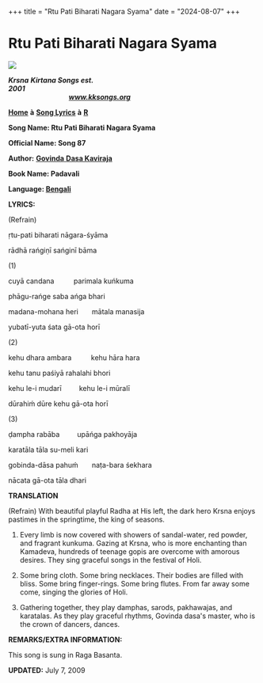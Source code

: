 +++
title = "Rtu Pati Biharati Nagara Syama"
date = "2024-08-07"
+++

# Rtu Pati Biharati Nagara Syama
**[![](http://kksongs.org/image_files/image002.jpg)](http://kksongs.org/)**

**_Krsna_** **_Kirtana Songs est. 2001_**                                                                                                                                                      **_www.kksongs.org_**

**[Home](http://kksongs.org/)** **à** **[Song Lyrics](http://kksongs.org/lyrics.html)** **à** **[R](http://kksongs.org/songs/song_r.html)**

**Song Name: Rtu Pati Biharati Nagara Syama**

**Official Name: Song 87**

**Author:** [**Govinda** **Dasa Kaviraja**](http://kksongs.org/authors/list/govindadasa.html)

**Book Name: Padavali**

**Language: [Bengali](http://kksongs.org/language/list/bengali.html)**

**LYRICS:**

(Refrain)

ṛtu-pati biharati nāgara-śyāma

rādhā rańgiṇī sańginī bāma

(1)

cuyā candana          parimala kuńkuma

phāgu-rańge saba ańga bhari

madana-mohana heri       mātala manasija

yubatī-yuta śata gā-ota horī

(2)

kehu dhara ambara          kehu hāra hara

kehu tanu paśiyā rahalahi bhori

kehu le-i mudarī         kehu le-i mūralī

dūrahiḿ dūre kehu gā-ota horī

(3)

ḍampha rabāba         upāńga pakhoyāja

karatāla tāla su-meli kari

gobinda-dāsa pahuḿ       naṭa-bara śekhara

nācata gā-ota tāla dhari

**TRANSLATION**

(Refrain) With beautiful playful Radha at His left, the dark hero Krsna enjoys pastimes in the springtime, the king of seasons.

1) Every limb is now covered with showers of sandal-water, red powder, and fragrant kunkuma. Gazing at Krsna, who is more enchanting than Kamadeva, hundreds of teenage gopis are overcome with amorous desires. They sing graceful songs in the festival of Holi.

2) Some bring cloth. Some bring necklaces. Their bodies are filled with bliss. Some bring finger-rings. Some bring flutes. From far away some come, singing the glories of Holi.

3) Gathering together, they play damphas, sarods, pakhawajas, and karatalas. As they play graceful rhythms, Govinda dasa's master, who is the crown of dancers, dances.

**REMARKS/EXTRA INFORMATION:**

This song is sung in Raga Basanta.

**UPDATED:** July 7, 2009